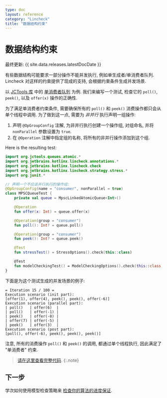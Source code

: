 ```yaml
---
type: doc
layout: reference
category: "Lincheck"
title: "数据结构约束"
---
```


# 数据结构约束

最终更新: {{ site.data.releases.latestDocDate }}

有些数据结构可能要求一部分操作不能并发执行, 例如单生成者/单消费者队列.
Lincheck 对这样的约束提供了现成的支持, 会根据约束条件生成并发场景.

以 [JCTools 库](https://github.com/JCTools/JCTools) 中的
[单消费者队列](https://github.com/JCTools/JCTools/blob/66e6cbc9b88e1440a597c803b7df9bd1d60219f6/jctools-core/src/main/java/org/jctools/queues/atomic/MpscLinkedAtomicQueue.java) 为例.
我们来编写一个测试, 检查它的 `poll()`, `peek()`, 以及 `offer(x)` 操作的正确性.

为了满足单消费者约束条件, 需要确保所有的 `poll()` 和 `peek()` 消费操作都只会从单个线程中调用.
为了做到这一点, 需要为 _非并行_ 执行声明一组操作:

1. 声明 `@OpGroupConfig` 注解, 为非并行执行创建一个操作组, 对组命名, 并将 `nonParallel` 参数设置为 `true`.
2. 在 `@Operation` 注解中指定组的名称, 将所有的非并行操作添加到这个组.

Here is the resulting test:

```kotlin
import org.jctools.queues.atomic.*
import org.jetbrains.kotlinx.lincheck.annotations.*
import org.jetbrains.kotlinx.lincheck.check
import org.jetbrains.kotlinx.lincheck.strategy.stress.*
import org.junit.*

// 声明一个不应该并行执行的操作组:
@OpGroupConfig(name = "consumer", nonParallel = true)
class MPSCQueueTest {
    private val queue = MpscLinkedAtomicQueue<Int>()

    @Operation
    fun offer(x: Int) = queue.offer(x)

    @Operation(group = "consumer") 
    fun poll(): Int? = queue.poll()

    @Operation(group = "consumer")
    fun peek(): Int? = queue.peek()

    @Test
    fun stressTest() = StressOptions().check(this::class)

    @Test
    fun modelCheckingTest() = ModelCheckingOptions().check(this::class)
}
```

下面是为这个测试生成的并发场景的例子:

```text
= Iteration 15 / 100 =
Execution scenario (init part):
[offer(1), offer(4), peek(), peek(), offer(-6)]
Execution scenario (parallel part):
| poll()   | offer(6)  |
| poll()   | offer(-1) |
| peek()   | offer(-8) |
| offer(7) | offer(-5) |
| peek()   | offer(3)  |
Execution scenario (post part):
[poll(), offer(-6), peek(), peek(), peek()]

```

注意, 所有的消费操作 `poll()` 和 `peek()` 的调用, 都通过单个线程执行, 因此满足了 "单消费者" 约束.

> [请在这里查看完整代码](https://github.com/Kotlin/kotlinx-lincheck/blob/guide/src/jvm/test/org/jetbrains/kotlinx/lincheck/test/guide/MPSCQueueTest.kt).
{:.note}

## 下一步

学次如何使用模型检查策略来 [检查你的算法的进度保证](progress-guarantees.html).

